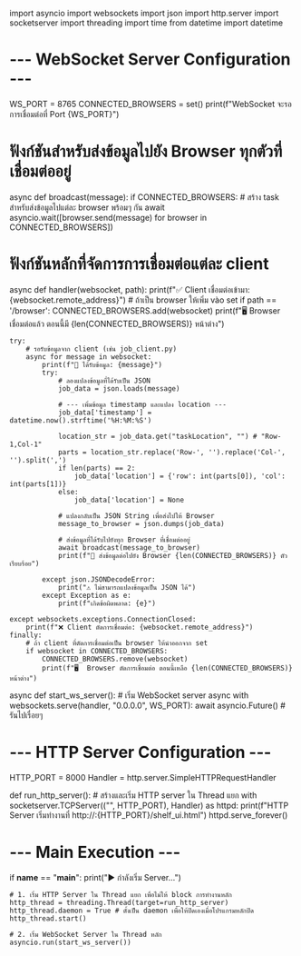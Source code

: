 import asyncio
import websockets
import json
import http.server
import socketserver
import threading
import time
from datetime import datetime

# --- WebSocket Server Configuration ---
WS_PORT = 8765
CONNECTED_BROWSERS = set()
print(f"WebSocket จะรอการเชื่อมต่อที่ Port {WS_PORT}")

# ฟังก์ชันสำหรับส่งข้อมูลไปยัง Browser ทุกตัวที่เชื่อมต่ออยู่
async def broadcast(message):
    if CONNECTED_BROWSERS:
        # สร้าง task สำหรับส่งข้อมูลไปแต่ละ browser พร้อมๆ กัน
        await asyncio.wait([browser.send(message) for browser in CONNECTED_BROWSERS])

# ฟังก์ชันหลักที่จัดการการเชื่อมต่อแต่ละ client
async def handler(websocket, path):
    print(f"✅ Client เชื่อมต่อเข้ามา: {websocket.remote_address}")
    # ถ้าเป็น browser ให้เพิ่ม vào set
    if path == '/browser':
        CONNECTED_BROWSERS.add(websocket)
        print(f"🖥️  Browser เชื่อมต่อแล้ว ตอนนี้มี {len(CONNECTED_BROWSERS)} หน้าต่าง")
    
    try:
        # รอรับข้อมูลจาก client (เช่น job_client.py)
        async for message in websocket:
            print(f"📩 ได้รับข้อมูล: {message}")
            try:
                # ลองแปลงข้อมูลที่ได้รับเป็น JSON
                job_data = json.loads(message)
                
                # --- เพิ่มข้อมูล timestamp และแปลง location ---
                job_data['timestamp'] = datetime.now().strftime('%H:%M:%S')
                
                location_str = job_data.get("taskLocation", "") # "Row-1,Col-1"
                parts = location_str.replace('Row-', '').replace('Col-', '').split(',')
                if len(parts) == 2:
                    job_data['location'] = {'row': int(parts[0]), 'col': int(parts[1])}
                else:
                    job_data['location'] = None

                # แปลงกลับเป็น JSON String เพื่อส่งไปให้ Browser
                message_to_browser = json.dumps(job_data)
                
                # ส่งข้อมูลที่ได้รับไปยังทุก Browser ที่เชื่อมต่ออยู่
                await broadcast(message_to_browser)
                print(f"🚀 ส่งข้อมูลต่อไปยัง Browser {len(CONNECTED_BROWSERS)} ตัวเรียบร้อย")

            except json.JSONDecodeError:
                print("⚠️ ไม่สามารถแปลงข้อมูลเป็น JSON ได้")
            except Exception as e:
                print(f"เกิดข้อผิดพลาด: {e}")

    except websockets.exceptions.ConnectionClosed:
        print(f"❌ Client ตัดการเชื่อมต่อ: {websocket.remote_address}")
    finally:
        # ถ้า client ที่ตัดการเชื่อมต่อเป็น browser ให้นำออกจาก set
        if websocket in CONNECTED_BROWSERS:
            CONNECTED_BROWSERS.remove(websocket)
            print(f"🖥️  Browser ตัดการเชื่อมต่อ ตอนนี้เหลือ {len(CONNECTED_BROWSERS)} หน้าต่าง")


async def start_ws_server():
    # เริ่ม WebSocket server
    async with websockets.serve(handler, "0.0.0.0", WS_PORT):
        await asyncio.Future()  # รันไปเรื่อยๆ

# --- HTTP Server Configuration ---
HTTP_PORT = 8000
Handler = http.server.SimpleHTTPRequestHandler

def run_http_server():
    # สร้างและเริ่ม HTTP server ใน Thread แยก
    with socketserver.TCPServer(("", HTTP_PORT), Handler) as httpd:
        print(f"HTTP Server เริ่มทำงานที่ http://<Your-Pi-IP>:{HTTP_PORT}/shelf_ui.html")
        httpd.serve_forever()

# --- Main Execution ---
if __name__ == "__main__":
    print("▶️  กำลังเริ่ม Server...")
    
    # 1. เริ่ม HTTP Server ใน Thread แยก เพื่อไม่ให้ block การทำงานหลัก
    http_thread = threading.Thread(target=run_http_server)
    http_thread.daemon = True # ตั้งเป็น daemon เพื่อให้ปิดเองเมื่อโปรแกรมหลักปิด
    http_thread.start()

    # 2. เริ่ม WebSocket Server ใน Thread หลัก
    asyncio.run(start_ws_server())
